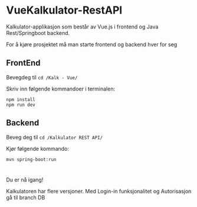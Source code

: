 # VueKalkulator-RestAPI
Kalkulator-applikasjon som består av Vue.js i frontend og Java Rest/Springboot backend.

For å kjøre prosjektet må man starte frontend og backend hver for seg

## FrontEnd
Bevegdeg til ``cd /Kalk - Vue/`` 

Skriv inn følgende kommandoer i terminalen:
```
npm install
npm run dev
```

## Backend
Beveg deg til ``cd /Kalkulator REST API/ `` 

Kjør følgende kommando:
```
mvn spring-boot:run
```
#
Du er nå igang!

Kalkulatoren har flere versjoner. Med Login-in funksjonalitet og Autorisasjon gå til branch DB
